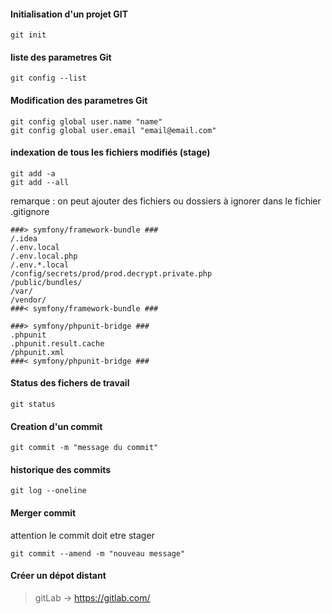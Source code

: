 #### Initialisation d'un projet GIT
```
git init
```

#### liste des parametres Git 
```
git config --list
```

#### Modification des parametres Git
```
git config global user.name "name"
git config global user.email "email@email.com"
```


#### indexation de tous les fichiers modifiés (stage)
```
git add -a
git add --all
```

remarque :
on peut ajouter des fichiers ou dossiers à ignorer dans le
fichier .gitignore
```
###> symfony/framework-bundle ###
/.idea
/.env.local
/.env.local.php
/.env.*.local
/config/secrets/prod/prod.decrypt.private.php
/public/bundles/
/var/
/vendor/
###< symfony/framework-bundle ###

###> symfony/phpunit-bridge ###
.phpunit
.phpunit.result.cache
/phpunit.xml
###< symfony/phpunit-bridge ###
```

#### Status des fichers de travail
```
git status 
```

#### Creation d'un commit
```
git commit -m "message du commit"
```

#### historique des commits
```
git log --oneline
```

#### Merger commit
attention le commit doit etre stager
```
git commit --amend -m "nouveau message"
```

#### Créer un dépot distant
> gitLab -> https://gitlab.com/
